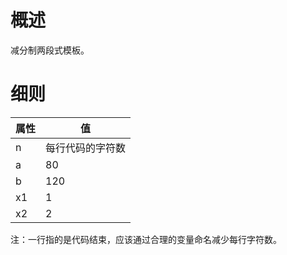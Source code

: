 <h1>概述</h1>

减分制两段式模板。

<h1>细则</h1>

属性    | 值
-------- | -----
n  | 每行代码的字符数
a  | 80
b  | 120
x1  | 1
x2  | 2

注：一行指的是代码结束，应该通过合理的变量命名减少每行字符数。